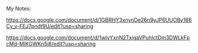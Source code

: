 My Notes:

https://docs.google.com/document/d/1GBRHY3xnynDe26n9yJP6UUOBy186Cy_v-FEJ7pndt9U/edit?usp=sharing 

https://docs.google.com/document/d/1wIvYxnN2TxigaVPuhlctDm3DWLkFpcMd-MIKGWKn5i8/edit?usp=sharing
